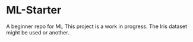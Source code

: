 # ML-Starter
A beginner repo for ML
This project is a work in progress. The Iris dataset might be used or another.
